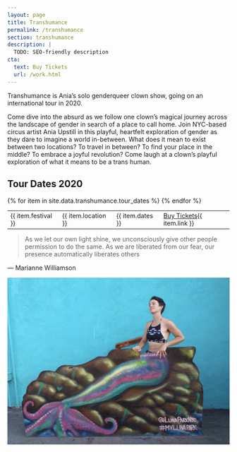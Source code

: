 ```yaml
---
layout: page
title: Transhumance
permalink: /transhumance
section: transhumance
description: |
  TODO: SEO-friendly description
cta:
  text: Buy Tickets
  url: /work.html
---
```


Transhumance is Ania’s solo genderqueer clown show, going on an international tour in 2020.

Come dive into the absurd as we follow one clown’s magical journey across the landscape of gender in search of a place to call home. Join NYC-based circus artist Ania Upstill in this playful, heartfelt exploration of gender as they dare to imagine a world in-between. What does it mean to exist between two locations? To travel in between? To find your place in the middle? To embrace a joyful revolution? Come laugh at a clown’s playful exploration of what it means to be a trans human.

## Tour Dates 2020

<table>
  <tbody>
    {% for item in site.data.transhumance.tour_dates %}
      <tr>
        <td>{{ item.festival }}</td>
        <td>{{ item.location }}</td>
        <td>{{ item.dates }}</td>
        <td><a href="{{ item.link }}">Buy Tickets</a>{{ item.link }}</td>
      </tr>
    {% endfor %}
  </tbody>
</table>

> As we let our own light shine, we unconsciously give other people permission to do the same. As we are liberated from our fear, our presence automatically liberates others

—  Marianne Williamson

![transhumance](/assets/img/transhumance.png)
